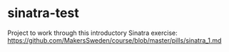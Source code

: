 # sinatra-test

Project to work through this introductory Sinatra exercise: https://github.com/MakersSweden/course/blob/master/pills/sinatra_1.md